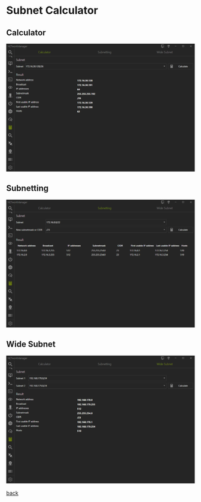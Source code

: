 # Subnet Calculator

## Calculator

![SubnetCalculator_Calculator](SubnetCalculator_Calculator.png)

## Subnetting

![SubnetCalculator_Subnetting](SubnetCalculator_Subnetting.png)

## Wide Subnet

![SubnetCalculator_WideSubnet](SubnetCalculator_WideSubnet.png)


[back](../README.md)